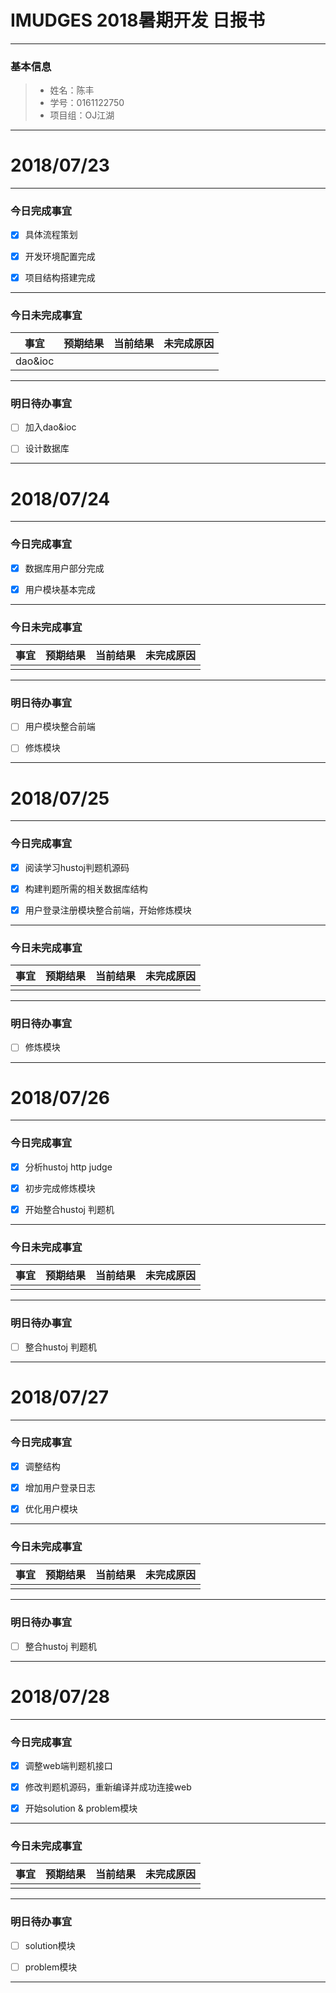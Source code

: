# IMUDGES 2018暑期开发 日报书

--------

### 基本信息
> * 姓名：陈丰
> * 学号：0161122750
> * 项目组：OJ江湖

--------

# 2018/07/23

--------

### 今日完成事宜
- [x] 具体流程策划

- [x] 开发环境配置完成
 
- [x] 项目结构搭建完成
 

------
### 今日未完成事宜


| 事宜 |预期结果| 当前结果 | 未完成原因 | 
| -------- | -----: | -----: | :----: |
| dao&ioc|  | | |


-------
### 明日待办事宜
- [ ] 加入dao&ioc
 
- [ ] 设计数据库
 
--------

# 2018/07/24

--------

### 今日完成事宜
- [x] 数据库用户部分完成

- [x] 用户模块基本完成
 

------
### 今日未完成事宜


| 事宜 |预期结果| 当前结果 | 未完成原因 | 
| -------- | -----: | -----: | :----: |
| |  | | |


-------
### 明日待办事宜
- [ ] 用户模块整合前端
 
- [ ] 修炼模块
 
--------

# 2018/07/25

--------

### 今日完成事宜
- [x] 阅读学习hustoj判题机源码

- [x] 构建判题所需的相关数据库结构
 
- [x] 用户登录注册模块整合前端，开始修炼模块
------
### 今日未完成事宜


| 事宜 |预期结果| 当前结果 | 未完成原因 | 
| -------- | -----: | -----: | :----: |
| |  | | |


-------
### 明日待办事宜
 
- [ ] 修炼模块
 
--------

# 2018/07/26

--------

### 今日完成事宜
- [x] 分析hustoj http judge

- [x] 初步完成修炼模块
 
- [x] 开始整合hustoj 判题机
------
### 今日未完成事宜


| 事宜 |预期结果| 当前结果 | 未完成原因 | 
| -------- | -----: | -----: | :----: |
| |  | | |


-------
### 明日待办事宜
 
- [ ] 整合hustoj 判题机
 
--------

# 2018/07/27

--------

### 今日完成事宜
- [x] 调整结构

- [x] 增加用户登录日志
 
- [x] 优化用户模块
------
### 今日未完成事宜


| 事宜 |预期结果| 当前结果 | 未完成原因 | 
| -------- | -----: | -----: | :----: |
| |  | | |


-------
### 明日待办事宜
 
- [ ] 整合hustoj 判题机
 
--------

# 2018/07/28

--------

### 今日完成事宜

- [x] 调整web端判题机接口

- [x] 修改判题机源码，重新编译并成功连接web
 
- [x] 开始solution & problem模块
------
### 今日未完成事宜


| 事宜 |预期结果| 当前结果 | 未完成原因 | 
| -------- | -----: | -----: | :----: |
| |  | | |


-------
### 明日待办事宜
 
- [ ] solution模块

- [ ] problem模块
 
--------
